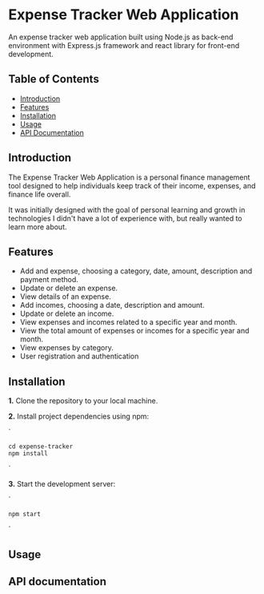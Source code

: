 # Expense Tracker Web Application
An expense tracker web application built using Node.js as back-end environment with Express.js framework and react library for front-end development.

## Table of Contents

- [Introduction](#introduction)
- [Features](#features)
- [Installation](#installation)
- [Usage](#usage)
- [API Documentation](#api-documentation)

## Introduction
The Expense Tracker Web Application is a personal finance management tool designed to help individuals keep track of their income, expenses, and finance life overall.

It was initially designed with the goal of personal learning and growth in technologies I didn't have a lot of experience with, but really wanted to learn more about. 

## Features
- Add and expense, choosing a category, date, amount, description and payment method.
- Update or delete an expense.
- View details of an expense.
- Add incomes, choosing a date, description and amount.
- Update or delete an income.
- View expenses and incomes related to a specific year and month.
- View the total amount of expenses or incomes for a specific year and month.
- View expenses by category. 
- User registration and authentication


## Installation

<b>1.</b> Clone the repository to your local machine.

<b>2.</b> Install project dependencies using npm:

`

    cd expense-tracker
    npm install
    
`

<b>3.</b> Start the development server:

`
    
    npm start
    
`

## Usage

## API documentation


